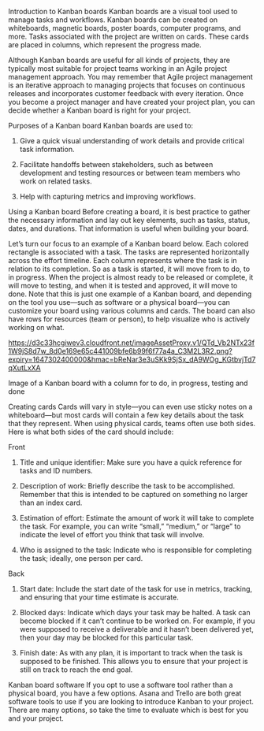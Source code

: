 Introduction to Kanban boards
Kanban boards are a visual tool used to manage tasks and workflows. Kanban boards can be created on whiteboards, magnetic boards, poster boards, computer programs, 
and more. Tasks associated with the project are written on cards. These cards are placed in columns, which represent the progress made. 


Although Kanban boards are useful for all kinds of projects, they are typically most suitable for project teams working in an Agile project management approach.
You may remember that Agile project management is an iterative approach to managing projects that focuses on continuous releases and incorporates customer feedback
with every iteration. Once you become a project manager and have created your project plan, you can decide whether a Kanban board is right for your project. 



Purposes of a Kanban board
Kanban boards are used to:

1. Give a quick visual understanding of work details and provide critical task information.

2. Facilitate handoffs between stakeholders, such as between development and testing resources or between team members who work on related tasks.

3. Help with capturing metrics and improving workflows.



Using a Kanban board
Before creating a board, it is best practice to gather the necessary information and lay out key elements, such as tasks, status, dates, and durations. That information
is useful when building your board. 

Let’s turn our focus to an example of a Kanban board below. Each colored rectangle is associated with a task. The tasks are represented horizontally across the effort
timeline. Each column represents where the task is in relation to its completion. So as a task is started, it will move from to do, to in progress. When the project 
is almost ready to be released or complete, it will move to testing, and when it is tested and approved, it will move to done. Note that this is just one example of a
Kanban board, and depending on the tool you use—such as software or a physical board—you can customize your board using various columns and cards. The board can also
have rows for resources (team or person), to help visualize who is actively working on what.



https://d3c33hcgiwev3.cloudfront.net/imageAssetProxy.v1/QTd_Vb2NTx23f1W9jS8d7w_8d0e169e65c441009bfe6b99f6f77a4a_C3M2L3R2.png?expiry=1647302400000&hmac=bReNar3e3uSKk9SjSx_dA9WOg_KGtbvjTd7qXutLxXA


Image of a Kanban board with a column for to do, in progress, testing and done



Creating cards
Cards will vary in style—you can even use sticky notes on a whiteboard—but most cards will contain a few key details about the task that they represent. When using
physical cards, teams often use both sides. Here is what both sides of the card should include:

Front
1. Title and unique identifier: Make sure you have a quick reference for tasks and ID numbers.

2. Description of work: Briefly describe the task to be accomplished. Remember that this is intended to be captured on something no larger than an index card.

3. Estimation of effort: Estimate the amount of work it will take to complete the task. For example, you can write “small,” “medium,” or “large” to indicate the level of 
effort you think that task will involve. 

4. Who is assigned to the task: Indicate who is responsible for completing the task; ideally, one person per card.



Back 
1. Start date: Include the start date of the task for use in metrics, tracking, and ensuring that your time estimate is accurate.

2. Blocked days: Indicate which days your task may be halted. A task can become blocked if it can’t continue to be worked on. For example, if you were supposed to receive
a deliverable and it hasn’t been delivered yet, then your day may be blocked for this particular task.

3. Finish date: As with any plan, it is important to track when the task is supposed to be finished. This allows you to ensure that your project is still on track to
reach the end goal.



Kanban board software
If you opt to use a software tool rather than a physical board, you have a few options. Asana and Trello are both great software tools to use if you are looking to 
introduce Kanban to your project. There are many options, so take the time to evaluate which is best for you and your project.
